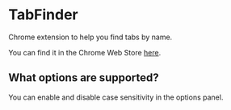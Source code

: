 # TabFinder

Chrome extension to help you find tabs by name.

You can find it in the Chrome Web Store [here](https://chrome.google.com/webstore/detail/tab-finder/ofjeoodmfogpeinbafdommgdecgjelac).

## What options are supported?

You can enable and disable case sensitivity in the options panel.
